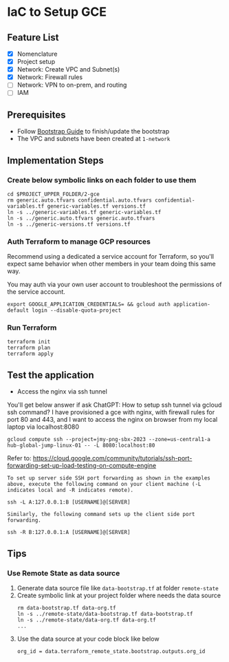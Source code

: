 # IaC to Setup GCE

## Feature List
- [X] Nomenclature
- [X] Project setup
- [X] Network: Create VPC and Subnet(s)
- [X] Network: Firewall rules
- [ ] Network: VPN to on-prem, and routing
- [ ] IAM 

## Prerequisites
* Follow [Bootstrap Guide](../0-bootstrap/README.md) to finish/update the bootstrap
* The VPC and subnets have been created at `1-network`

## Implementation Steps

### Create below symbolic links on each folder to use them
```
cd $PROJECT_UPPER_FOLDER/2-gce
rm generic.auto.tfvars confidential.auto.tfvars confidential-variables.tf generic-variables.tf versions.tf
ln -s ../generic-variables.tf generic-variables.tf
ln -s ../generic.auto.tfvars generic.auto.tfvars
ln -s ../generic-versions.tf versions.tf
```

### Auth Terraform to manage GCP resources

Recommend using a dedicated a service account for Terraform, so you'll expect same behavior when other members in your team doing this same way.

You may auth via your own user account to troubleshoot the permissions of the service account.
```
export GOOGLE_APPLICATION_CREDENTIALS= && gcloud auth application-default login --disable-quota-project
```

### Run Terraform
```
terraform init
terraform plan
terraform apply
```

## Test the application

* Access the nginx via ssh tunnel

You'll get below answer if ask ChatGPT: How to setup ssh tunnel via gcloud ssh command? I have provisioned a gce with nginx, with firewall rules for port 80 and 443, and I want to access the nginx on browser from my local laptop via localhost:8080
```
gcloud compute ssh --project=jmy-png-sbx-2023 --zone=us-central1-a hub-global-jump-linux-01 -- -L 8080:localhost:80
```

Refer to: https://cloud.google.com/community/tutorials/ssh-port-forwarding-set-up-load-testing-on-compute-engine
```
To set up server side SSH port forwarding as shown in the examples above, execute the following command on your client machine (-L indicates local and -R indicates remote).

ssh -L A:127.0.0.1:B [USERNAME]@[SERVER]

Similarly, the following command sets up the client side port forwarding.

ssh -R B:127.0.0.1:A [USERNAME]@[SERVER]
```

## Tips

### Use Remote State as data source
1. Generate data source file like `data-bootstrap.tf` at folder `remote-state`
1. Create symbolic link at your project folder where needs the data source
    ```
    rm data-bootstrap.tf data-org.tf
    ln -s ../remote-state/data-bootstrap.tf data-bootstrap.tf
    ln -s ../remote-state/data-org.tf data-org.tf
    ...
    ```
1. Use the data source at your code block like below
    ```
    org_id = data.terraform_remote_state.bootstrap.outputs.org_id
    ```
